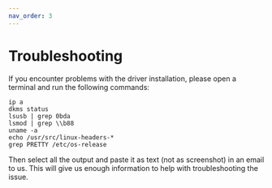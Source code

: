 ```yaml
---
nav_order: 3
---
```


# Troubleshooting

If you encounter problems with the driver installation, please open a terminal and run the following commands:

```shell
ip a
dkms status
lsusb | grep 0bda
lsmod | grep \\b88
uname -a
echo /usr/src/linux-headers-*
grep PRETTY /etc/os-release
```

Then select all the output and paste it as text (not as screenshot) in an email to us. This will give us enough information to help with troubleshooting the issue.
